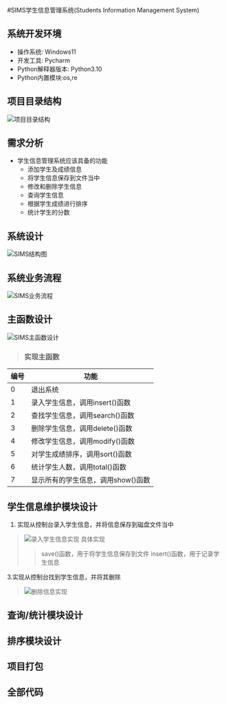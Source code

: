 #SIMS学生信息管理系统(Students Information Management System)

## 系统开发环境

- 操作系统: Windows11
- 开发工具: Pycharm
- Python解释器版本: Python3.10
- Python内置模块:os,re

## 项目目录结构

![项目目录结构](D:\PYWORK\python_cases\1学生信息管理系统\文件结构.png)

## 需求分析

- 学生信息管理系统应该具备的功能
  - 添加学生及成绩信息
  - 将学生信息保存到文件当中
  - 修改和删除学生信息
  - 查询学生信息
  - 根据学生成绩进行排序
  - 统计学生的分数

## 系统设计

![SIMS结构图](D:\PYWORK\python_cases\1学生信息管理系统\SIMS_structure_chart.png)

## 系统业务流程

![SIMS业务流程](D:\PYWORK\python_cases\1学生信息管理系统\SIMS业务流程.png)

## 主函数设计

![SIMS主函数设计](D:\PYWORK\python_cases\1学生信息管理系统\SIMS主函数设计.png)

> ### 实现主函数


| 编号 | 功能                               |
| ------ | ------------------------------------ |
| 0    | 退出系统                           |
| 1    | 录入学生信息，调用insert()函数     |
| 2    | 查找学生信息，调用search()函数     |
| 3    | 删除学生信息，调用delete()函数     |
| 4    | 修改学生信息，调用modify()函数     |
| 5    | 对学生成绩排序，调用sort()函数     |
| 6    | 统计学生人数，调用total()函数      |
| 7    | 显示所有的学生信息，调用show()函数 |

## 学生信息维护模块设计

1. 实现从控制台录入学生信息，并将信息保存到磁盘文件当中

> ![录入学生信息实现](D:\PYWORK\python_cases\1学生信息管理系统\SIMS录入学生信息实现.png)
> 具体实现
>
>> save()函数，用于将学生信息保存到文件
>> insert()函数，用于记录学生信息
>>
3.实现从控制台找到学生信息，并将其删除
> ![删除信息实现](D:\PYWORK\python_cases\1学生信息管理系统\SIMS删除模块.png)
## 查询/统计模块设计

## 排序模块设计

## 项目打包

## 全部代码
